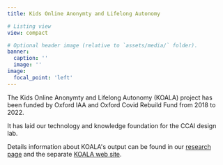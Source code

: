 ```yaml
---
title: Kids Online Anonymty and Lifelong Autonomy

# Listing view
view: compact

# Optional header image (relative to `assets/media/` folder).
banner:
  caption: ''
  image: ''
image:
  focal_point: 'left'
---
```



The Kids Online Anonymty and Lifelong Autonomy (KOALA) project has been funded by Oxford IAA and Oxford Covid Rebuild Fund from 2018 to 2022.

It has laid our technology and knowledge foundation for the CCAI design lab.

Details information about KOALA's output can be found in our [research page](https://oxfordccai.org/research/parenting/) and the separate [KOALA web site](https://koala.web.ox.ac.uk).